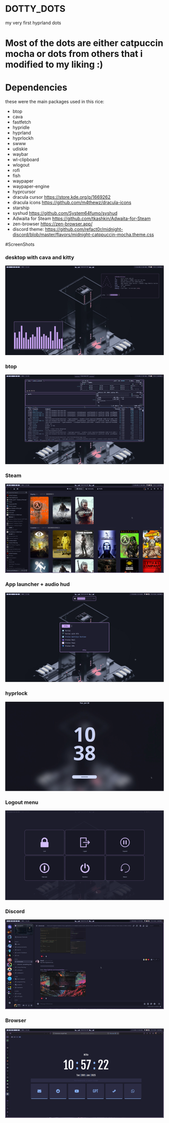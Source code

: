 # DOTTY_DOTS
my very first hyprland dots

# Most of the dots are either catpuccin mocha or dots from others that i modified to my liking :)

# Dependencies
these were the main packages used in this rice:
- btop
- cava
- fastfetch
- hypridle
- hyprland 
- hyprlockh
- swww
- udiskie
- waybar
- wl-clipboard
- wlogout
- rofi
- fish
- waypaper
- waypaper-engine
- hyprcursor
- dracula cursor https://store.kde.org/p/1669262
- dracula icons https://github.com/m4thewz/dracula-icons 
- starship
- syshud https://github.com/System64fumo/syshud
- Adwaita for Steam https://github.com/tkashkin/Adwaita-for-Steam
- zen-browser https://zen-browser.app/
- discord theme: https://github.com/refact0r/midnight-discord/blob/master/flavors/midnight-catppuccin-mocha.theme.css

#ScreenShots


### desktop with cava and kitty
![desktop](https://github.com/m70v/DOTTY_DOTS/blob/main/assets/desktop.png)

### btop 
![btop](https://github.com/m70v/DOTTY_DOTS/blob/main/assets/btop.png)

### Steam
![steam](https://github.com/m70v/DOTTY_DOTS/blob/main/assets/steam.png)

### App launcher + audio hud
![App launcher + audio hud](https://github.com/m70v/DOTTY_DOTS/blob/main/assets/app.png)

### hyprlock
![hyprlock](https://github.com/m70v/DOTTY_DOTS/blob/main/assets/hyprlock.png)

### Logout menu
![wlogout](https://github.com/m70v/DOTTY_DOTS/blob/main/assets/wlogout.png)

### Discord
![Discord](https://github.com/m70v/DOTTY_DOTS/blob/main/assets/discord.png)


### Browser
![browser](https://github.com/m70v/DOTTY_DOTS/blob/main/assets/zen.png)
